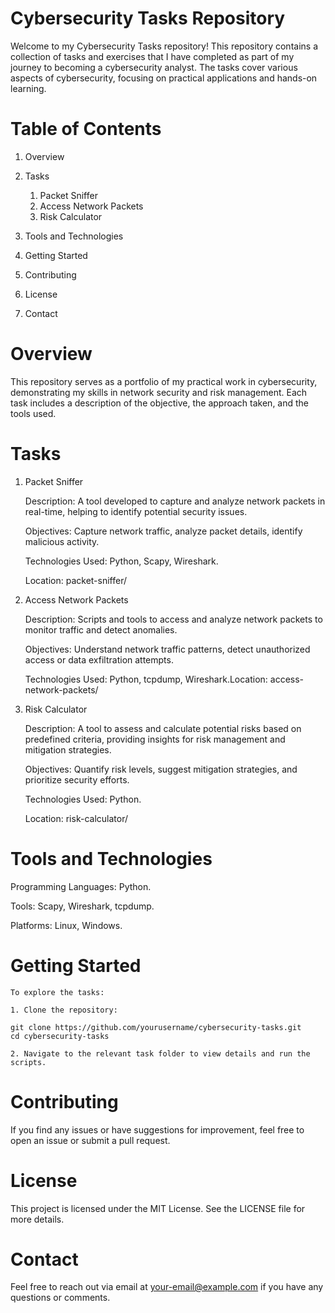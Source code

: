 # Cybersecurity Tasks Repository

Welcome to my Cybersecurity Tasks repository! This repository contains a collection of tasks and exercises that I have completed as part of my journey to becoming a cybersecurity analyst. The tasks cover various aspects of cybersecurity, focusing on practical applications and hands-on learning.

# Table of Contents
1. Overview
2. Tasks
    1. Packet Sniffer
    2. Access Network Packets
    3. Risk Calculator

3. Tools and Technologies
4. Getting Started
5. Contributing
6. License
7. Contact

# Overview

This repository serves as a portfolio of my practical work in cybersecurity, demonstrating my skills in network security and risk management. Each task includes a description of the objective, the approach taken, and the tools used.

# Tasks
1. Packet Sniffer

    Description: A tool developed to capture and analyze network packets in real-time, helping to identify potential security issues.

    Objectives: Capture network traffic, analyze packet details, identify malicious activity.

    Technologies Used: Python, Scapy, Wireshark.

    Location: packet-sniffer/

2. Access Network Packets

    Description: Scripts and tools to access and analyze network packets to monitor traffic and detect anomalies.

    Objectives: Understand network traffic patterns, detect unauthorized access or data exfiltration attempts.

    Technologies Used: Python, tcpdump, Wireshark.Location: access-network-packets/

3. Risk Calculator

    Description: A tool to assess and calculate potential risks based on predefined criteria, providing insights for risk management and mitigation strategies.

    Objectives: Quantify risk levels, suggest mitigation strategies, and prioritize security efforts.

    Technologies Used: Python.

    Location: risk-calculator/

# Tools and Technologies

   Programming Languages: Python.

   Tools: Scapy, Wireshark, tcpdump.

   Platforms: Linux, Windows.

# Getting Started

    To explore the tasks:

    1. Clone the repository:

    git clone https://github.com/yourusername/cybersecurity-tasks.git
    cd cybersecurity-tasks

    2. Navigate to the relevant task folder to view details and run the scripts.

# Contributing

   If you find any issues or have suggestions for improvement, feel free to open an issue or submit a pull request.

# License

   This project is licensed under the MIT License. See the LICENSE file for more details.

# Contact

   Feel free to reach out via email at your-email@example.com if you have any questions or comments.
